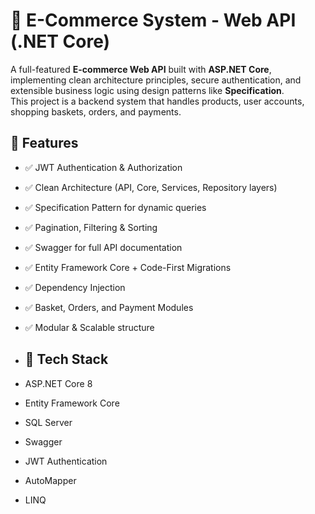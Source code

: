# 🛒 E-Commerce System - Web API (.NET Core)

A full-featured **E-commerce Web API** built with **ASP.NET Core**, implementing clean architecture principles, secure authentication, and extensible business logic using design patterns like **Specification**.  
This project is a backend system that handles products, user accounts, shopping baskets, orders, and payments.

## 🚀 Features

- ✅ JWT Authentication & Authorization  
- ✅ Clean Architecture (API, Core, Services, Repository layers)  
- ✅ Specification Pattern for dynamic queries  
- ✅ Pagination, Filtering & Sorting  
- ✅ Swagger for full API documentation  
- ✅ Entity Framework Core + Code-First Migrations  
- ✅ Dependency Injection  
- ✅ Basket, Orders, and Payment Modules  
- ✅ Modular & Scalable structure
- ## 🧰 Tech Stack

- ASP.NET Core 8  
- Entity Framework Core  
- SQL Server  
- Swagger  
- JWT Authentication  
- AutoMapper  
- LINQ  
